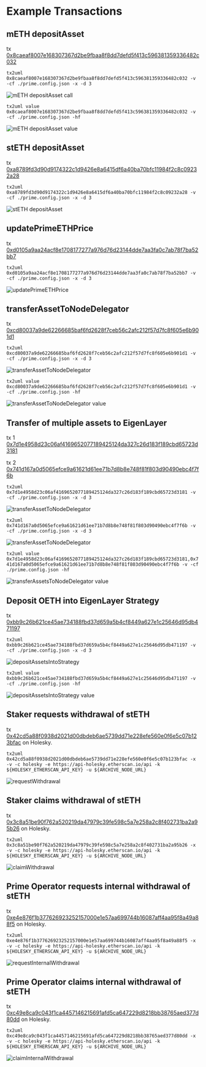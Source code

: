 # Example Transactions

## mETH depositAsset

tx
[0x8caeaf8007e168307367d2be9fbaa8f8dd7defd5f413c596381359336482c032](https://etherscan.io/tx/0x8caeaf8007e168307367d2be9fbaa8f8dd7defd5f413c596381359336482c032)

`tx2uml 0x8caeaf8007e168307367d2be9fbaa8f8dd7defd5f413c596381359336482c032 -v -cf ./prime.config.json -x -d 3`

![mETH depositAsset call](./8caec032.svg)

`tx2uml value 0x8caeaf8007e168307367d2be9fbaa8f8dd7defd5f413c596381359336482c032 -v -cf ./prime.config.json -hf`

![mETH depositAsset value](./v8caec032.svg)

## stETH depositAsset

tx
[0xa8789fd3d90d9174322c1d9426e8a6415df6a40ba70bfc11984f2c8c09232a28](https://etherscan.io/tx/0xa8789fd3d90d9174322c1d9426e8a6415df6a40ba70bfc11984f2c8c09232a28)

`tx2uml 0xa8789fd3d90d9174322c1d9426e8a6415df6a40ba70bfc11984f2c8c09232a28 -v -cf ./prime.config.json -x -d 3`

![stETH depositAsset](./a8782a28.svg)

## updatePrimeETHPrice

tx
[0xd0105a9aa24acf8e1708177277a976d76d23144dde7aa3fa0c7ab78f7ba52bb7](https://etherscan.io/tx/0xd0105a9aa24acf8e1708177277a976d76d23144dde7aa3fa0c7ab78f7ba52bb7)

`tx2uml 0xd0105a9aa24acf8e1708177277a976d76d23144dde7aa3fa0c7ab78f7ba52bb7 -v -cf ./prime.config.json -x -d 3`

![updatePrimeETHPrice](./d0102bb7.svg)

## transferAssetToNodeDelegator

tx
[0xcd80037a9de62266685baf6fd2628f7ceb56c2afc212f57d7fc8f605e6b901d1](https://etherscan.io/tx/0xcd80037a9de62266685baf6fd2628f7ceb56c2afc212f57d7fc8f605e6b901d1)

`tx2uml 0xcd80037a9de62266685baf6fd2628f7ceb56c2afc212f57d7fc8f605e6b901d1 -v -cf ./prime.config.json -x -d 3`

![transferAssetToNodeDelegator](./cd8001d1.svg)

`tx2uml value 0xcd80037a9de62266685baf6fd2628f7ceb56c2afc212f57d7fc8f605e6b901d1 -v -cf ./prime.config.json -hf`

![transferAssetToNodeDelegator value](./vcd8001d1.svg)

## Transfer of multiple assets to EigenLayer

tx 1
[0x7d1e4958d23c06af4169652077189425124da327c26d183f189cbd65723d3181](https://etherscan.io/tx/0x7d1e4958d23c06af4169652077189425124da327c26d183f189cbd65723d3181)

tx 2
[0x741d167a0d5065efce9a61621d61ee71b7d8b8e748f81f803d90490ebc4f7f6b](https://etherscan.io/tx/0x741d167a0d5065efce9a61621d61ee71b7d8b8e748f81f803d90490ebc4f7f6b)

`tx2uml 0x7d1e4958d23c06af4169652077189425124da327c26d183f189cbd65723d3181 -v -cf ./prime.config.json -x -d 3`

![transferAssetToNodeDelegator](./7d1e3181.svg)

`tx2uml 0x741d167a0d5065efce9a61621d61ee71b7d8b8e748f81f803d90490ebc4f7f6b -v -cf ./prime.config.json -x -d 3`

![transferAssetToNodeDelegator](./741d7f6b.svg)

`tx2uml value 0x7d1e4958d23c06af4169652077189425124da327c26d183f189cbd65723d3181,0x741d167a0d5065efce9a61621d61ee71b7d8b8e748f81f803d90490ebc4f7f6b -v -cf ./prime.config.json -hf`

![transferAssetsToNodeDelegator value](./v7d1e3181741d7f6b.svg)

## Deposit OETH into EigenLayer Strategy

tx
[0xbb9c26b621ce45ae734188fbd37d659a5b4cf8449a627e1c25646d95db471197](https://etherscan.io/tx/0xbb9c26b621ce45ae734188fbd37d659a5b4cf8449a627e1c25646d95db471197)

`tx2uml 0xbb9c26b621ce45ae734188fbd37d659a5b4cf8449a627e1c25646d95db471197 -v -cf ./prime.config.json -x -d 3`

![depositAssetsIntoStrategy](./bb9c1197.svg)

`tx2uml value 0xbb9c26b621ce45ae734188fbd37d659a5b4cf8449a627e1c25646d95db471197 -v -cf ./prime.config.json -hf`

![depositAssetsIntoStrategy value](./vbb9c1197.svg)

## Staker requests withdrawal of stETH

tx
[0x42cd5a88f0938d2021d00dbdeb6ae5739dd71e228efe560e0f6e5c07b123bfac](https://holesky.etherscan.io/tx/0x42cd5a88f0938d2021d00dbdeb6ae5739dd71e228efe560e0f6e5c07b123bfac)
on Holesky.

`tx2uml 0x42cd5a88f0938d2021d00dbdeb6ae5739dd71e228efe560e0f6e5c07b123bfac -x -v -c holesky -e https://api-holesky.etherscan.io/api -k ${HOLESKY_ETHERSCAN_API_KEY} -u ${ARCHIVE_NODE_URL}`

![requestWithdrawal](./42cdbfac.svg)

## Staker claims withdrawal of stETH

tx
[0x3c8a51be90f762a520219da47979c39fe598c5a7e258a2c8f402731ba2a95b26](https://holesky.etherscan.io/tx/0x3c8a51be90f762a520219da47979c39fe598c5a7e258a2c8f402731ba2a95b26)
on Holesky.

`tx2uml 0x3c8a51be90f762a520219da47979c39fe598c5a7e258a2c8f402731ba2a95b26 -x -v -c holesky -e https://api-holesky.etherscan.io/api -k ${HOLESKY_ETHERSCAN_API_KEY} -u ${ARCHIVE_NODE_URL}`

![claimWithdrawal](./3c8a5b26.svg)

## Prime Operator requests internal withdrawal of stETH

tx
[0xe4e876f1b377626923252157000e1e57aa699744b16087aff4aa95f8a49a88f5](https://holesky.etherscan.io/tx/0xe4e876f1b377626923252157000e1e57aa699744b16087aff4aa95f8a49a88f5)
on Holesky.

`tx2uml 0xe4e876f1b377626923252157000e1e57aa699744b16087aff4aa95f8a49a88f5 -x -v -c holesky -e https://api-holesky.etherscan.io/api -k ${HOLESKY_ETHERSCAN_API_KEY} -u ${ARCHIVE_NODE_URL}`

![requestInternalWithdrawal](./e4e888f5.svg)

## Prime Operator claims internal withdrawal of stETH

tx
[0xc49e8ca9c043f1ca4457146215691afd5ca647229d8218bb38765aed377d80dd](https://holesky.etherscan.io/tx/0xc49e8ca9c043f1ca4457146215691afd5ca647229d8218bb38765aed377d80dd)
on Holesky.

`tx2uml 0xc49e8ca9c043f1ca4457146215691afd5ca647229d8218bb38765aed377d80dd -x -v -c holesky -e https://api-holesky.etherscan.io/api -k ${HOLESKY_ETHERSCAN_API_KEY} -u ${ARCHIVE_NODE_URL}`

![claimInternalWithdrawal](./c49e80dd.svg)
